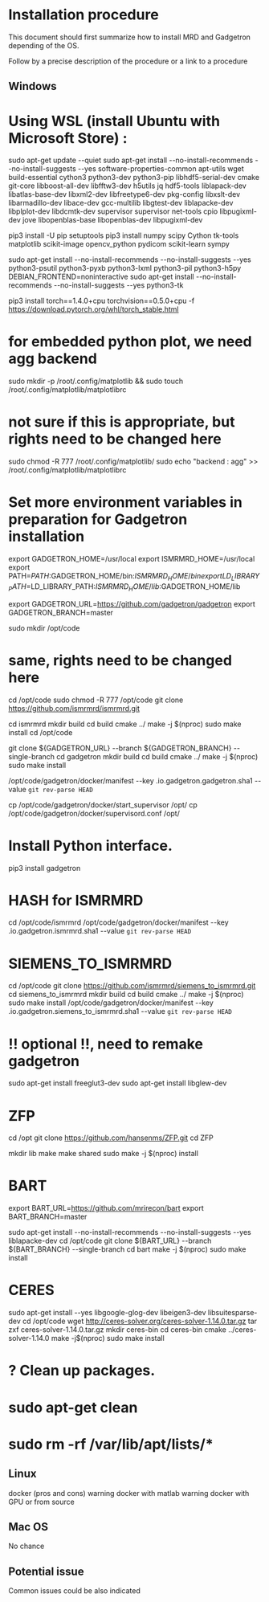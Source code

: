 # Installation procedure

This document should first summarize how to install MRD and Gadgetron depending of the OS.

Follow by a precise description of the procedure or a link to a procedure 




## Windows

# Using WSL (install Ubuntu with Microsoft Store) :

sudo apt-get update --quiet 
sudo apt-get install --no-install-recommends --no-install-suggests --yes software-properties-common apt-utils wget build-essential cython3 python3-dev python3-pip libhdf5-serial-dev cmake git-core libboost-all-dev libfftw3-dev h5utils jq hdf5-tools liblapack-dev libatlas-base-dev libxml2-dev libfreetype6-dev pkg-config libxslt-dev libarmadillo-dev libace-dev gcc-multilib libgtest-dev liblapacke-dev libplplot-dev libdcmtk-dev supervisor supervisor net-tools cpio libpugixml-dev jove libopenblas-base libopenblas-dev libpugixml-dev

pip3 install -U pip setuptools
pip3 install numpy scipy Cython tk-tools matplotlib scikit-image opencv_python pydicom scikit-learn sympy

sudo apt-get install --no-install-recommends --no-install-suggests --yes python3-psutil python3-pyxb python3-lxml python3-pil python3-h5py
DEBIAN_FRONTEND=noninteractive sudo apt-get install --no-install-recommends --no-install-suggests --yes python3-tk

pip3 install torch==1.4.0+cpu torchvision==0.5.0+cpu -f https://download.pytorch.org/whl/torch_stable.html

# for embedded python plot, we need agg backend
sudo mkdir -p /root/.config/matplotlib && sudo touch /root/.config/matplotlib/matplotlibrc 

# not sure if this is appropriate, but rights need to be changed here
sudo chmod -R 777 /root/.config/matplotlib/ 
sudo echo "backend : agg" >> /root/.config/matplotlib/matplotlibrc

# Set more environment variables in preparation for Gadgetron installation
export GADGETRON_HOME=/usr/local
export ISMRMRD_HOME=/usr/local
export PATH=$PATH:$GADGETRON_HOME/bin:$ISMRMRD_HOME/bin
export LD_LIBRARY_PATH=$LD_LIBRARY_PATH:$ISMRMRD_HOME/lib:$GADGETRON_HOME/lib

export GADGETRON_URL=https://github.com/gadgetron/gadgetron
export GADGETRON_BRANCH=master

sudo mkdir /opt/code
# same, rights need to be changed here
cd /opt/code 
sudo chmod -R 777 /opt/code
git clone https://github.com/ismrmrd/ismrmrd.git

cd ismrmrd
mkdir build 
cd build 
cmake ../ 
make -j $(nproc) 
sudo make install
cd /opt/code 

git clone ${GADGETRON_URL} --branch ${GADGETRON_BRANCH} --single-branch 
cd gadgetron 
mkdir build 
cd build 
cmake ../ 
make -j $(nproc) 
sudo make install 

/opt/code/gadgetron/docker/manifest --key .io.gadgetron.gadgetron.sha1 --value `git rev-parse HEAD` 

cp /opt/code/gadgetron/docker/start_supervisor /opt/ 
cp /opt/code/gadgetron/docker/supervisord.conf /opt/

# Install Python interface.
pip3 install gadgetron

# HASH for ISMRMRD
cd /opt/code/ismrmrd 
/opt/code/gadgetron/docker/manifest --key .io.gadgetron.ismrmrd.sha1 --value `git rev-parse HEAD` 

# SIEMENS_TO_ISMRMRD
cd /opt/code 
git clone https://github.com/ismrmrd/siemens_to_ismrmrd.git
cd siemens_to_ismrmrd 
mkdir build 
cd build 
cmake ../ 
make -j $(nproc) 
sudo make install 
/opt/code/gadgetron/docker/manifest --key .io.gadgetron.siemens_to_ismrmrd.sha1 --value `git rev-parse HEAD`


# !! optional !!, need to remake gadgetron

sudo apt-get install freeglut3-dev
sudo apt-get install libglew-dev

# ZFP
cd /opt
git clone https://github.com/hansenms/ZFP.git
cd ZFP 

mkdir lib 
make 
make shared 
sudo make -j $(nproc) install

# BART
export BART_URL=https://github.com/mrirecon/bart
export BART_BRANCH=master

sudo apt-get install --no-install-recommends --no-install-suggests --yes liblapacke-dev
cd /opt/code 
git clone ${BART_URL} --branch ${BART_BRANCH} --single-branch 
cd bart 
make -j $(nproc) 
sudo make install


# CERES
sudo apt-get install --yes libgoogle-glog-dev libeigen3-dev libsuitesparse-dev
cd /opt/code 
wget http://ceres-solver.org/ceres-solver-1.14.0.tar.gz 
tar zxf ceres-solver-1.14.0.tar.gz 
mkdir ceres-bin 
cd ceres-bin 
cmake ../ceres-solver-1.14.0 
make -j$(nproc)
sudo make install

# ? Clean up packages.
# sudo apt-get clean
# sudo rm -rf /var/lib/apt/lists/*


## Linux

docker (pros and cons)
warning docker with matlab 
warning docker with GPU
or 
from source

## Mac OS 

No chance

## Potential issue

Common issues could be also indicated 

